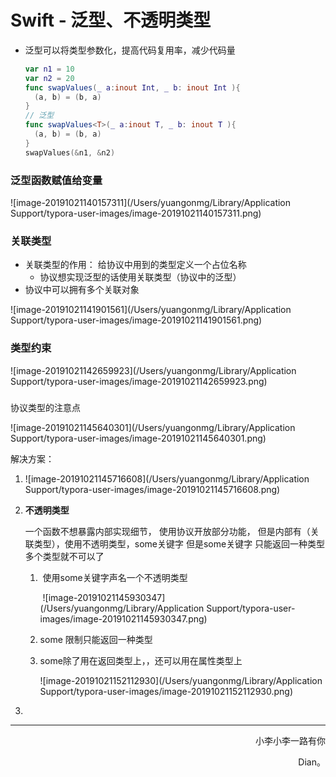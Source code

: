 # Swift - 泛型、不透明类型

- 泛型可以将类型参数化，提高代码复用率，减少代码量

  ```swift
  var n1 = 10
  var n2 = 20
  func swapValues(_ a:inout Int, _ b: inout Int ){
    (a, b) = (b, a)
  }
  // 泛型
  func swapValues<T>(_ a:inout T, _ b: inout T ){
    (a, b) = (b, a)
  }
  swapValues(&n1, &n2)
  ```

### 泛型函数赋值给变量

![image-20191021140157311](/Users/yuangonmg/Library/Application Support/typora-user-images/image-20191021140157311.png)



### 关联类型

- 关联类型的作用： 给协议中用到的类型定义一个占位名称
  - 协议想实现泛型的话使用关联类型（协议中的泛型）
- 协议中可以拥有多个关联对象

![image-20191021141901561](/Users/yuangonmg/Library/Application Support/typora-user-images/image-20191021141901561.png)



### 类型约束

![image-20191021142659923](/Users/yuangonmg/Library/Application Support/typora-user-images/image-20191021142659923.png)

###  

协议类型的注意点

![image-20191021145640301](/Users/yuangonmg/Library/Application Support/typora-user-images/image-20191021145640301.png)

解决方案：

1. ![image-20191021145716608](/Users/yuangonmg/Library/Application Support/typora-user-images/image-20191021145716608.png)

2. **不透明类型**

   一个函数不想暴露内部实现细节， 使用协议开放部分功能， 但是内部有（关联类型），使用不透明类型，some关键字   但是some关键字 只能返回一种类型  多个类型就不可以了

   1. ​	使用some关键字声名一个不透明类型

      ​	![image-20191021145930347](/Users/yuangonmg/Library/Application Support/typora-user-images/image-20191021145930347.png)

   2. some 限制只能返回一种类型

   3. some除了用在返回类型上，，还可以用在属性类型上

      ![image-20191021152112930](/Users/yuangonmg/Library/Application Support/typora-user-images/image-20191021152112930.png)

3. 







------

<p align="right" color="orange">	小李小李一路有你</p><p align="right" color="orange">	Dian。</p>	
